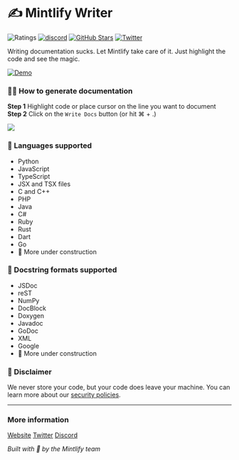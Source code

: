 # ✍️ Mintlify Writer

![Ratings](https://img.shields.io/visual-studio-marketplace/r/mintlify.document) [![discord](https://img.shields.io/discord/911693009253466123?logo=Discord\&logoColor=white)](https://discord.gg/6W7GuYuxra) [![GitHub Stars](https://img.shields.io/github/stars/mintlify/vscode-docs?style=social)](https://github.com/mintlify/vscode-docs) [![Twitter](https://img.shields.io/twitter/follow/mintlify?style=social)](https://twitter.com/mintlify)

Writing documentation sucks. Let Mintlify take care of it. Just highlight the code and see the magic.

[![Demo](vscode/assets/demo-docs.gif)](https://www.loom.com/embed/3dbfcd7e0e1b47519d957746e05bf0f4)

### 👩‍💻 How to generate documentation

**Step 1** Highlight code or place cursor on the line you want to document **Step 2** Click on the `Write Docs` button (or hit ⌘ + .)

![](vscode/assets/demo.gif)

### 📝 Languages supported

* Python
* JavaScript
* TypeScript
* JSX and TSX files
* C and C++
* PHP
* Java
* C#
* Ruby
* Rust
* Dart
* Go
* 🚧 More under construction

### 📑 Docstring formats supported

* JSDoc
* reST
* NumPy
* DocBlock
* Doxygen
* Javadoc
* GoDoc
* XML
* Google
* 🚧 More under construction

### 🚨 Disclaimer

We never store your code, but your code does leave your machine. You can learn more about our [security policies](https://www.mintlify.com/security).

***

### More information

[Website](https://mintlify.com) [Twitter](https://twitter.com/mintlify) [Discord](https://discord.gg/6W7GuYuxra)

_Built with 💚 by the Mintlify team_
